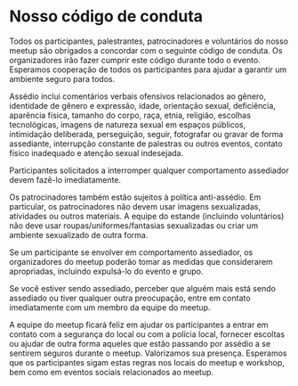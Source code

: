 # Nosso código de conduta

Todos os participantes, palestrantes, patrocinadores e voluntários do nosso meetup são obrigados a concordar com o seguinte código de conduta. Os organizadores irão fazer cumprir este código durante todo o evento. Esperamos cooperação de todos os participantes para ajudar a garantir um ambiente seguro para todos.

Assédio inclui comentários verbais ofensivos relacionados ao gênero, identidade de gênero e expressão, idade, orientação sexual, deficiência, aparência física, tamanho do corpo, raça, etnia, religião, escolhas tecnológicas, imagens de natureza sexual em espaços públicos, intimidação deliberada, perseguição, seguir, fotografar ou gravar de forma assediante, interrupção constante de palestras ou outros eventos, contato físico inadequado e atenção sexual indesejada.

Participantes solicitados a interromper qualquer comportamento assediador devem fazê-lo imediatamente.

Os patrocinadores também estão sujeitos à política anti-assédio. Em particular, os patrocinadores não devem usar imagens sexualizadas, atividades ou outros materiais. A equipe do estande (incluindo voluntários) não deve usar roupas/uniformes/fantasias sexualizadas ou criar um ambiente sexualizado de outra forma.

Se um participante se envolver em comportamento assediador, os organizadores do meetup poderão tomar as medidas que considerarem apropriadas, incluindo expulsá-lo do evento e grupo.

Se você estiver sendo assediado, perceber que alguém mais está sendo assediado ou tiver qualquer outra preocupação, entre em contato imediatamente com um membro da equipe do meetup.

A equipe do meetup ficará feliz em ajudar os participantes a entrar em contato com a segurança do local ou com a polícia local, fornecer escoltas ou ajudar de outra forma aqueles que estão passando por assédio a se sentirem seguros durante o meetup. Valorizamos sua presença. Esperamos que os participantes sigam estas regras nos locais do meetup e workshop, bem como em eventos sociais relacionados ao meetup.
